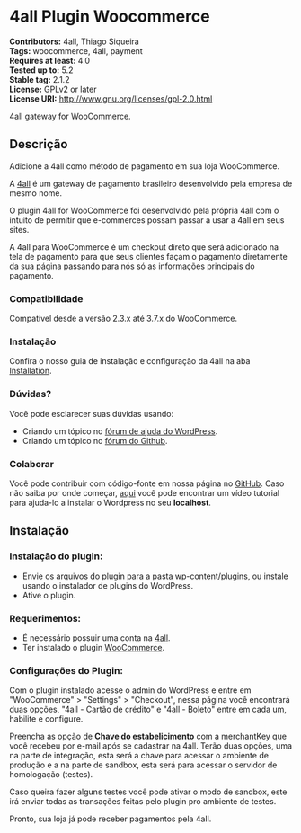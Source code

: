 # 4all Plugin Woocommerce

**Contributors:** 4all, Thiago Siqueira <br/>
**Tags:** woocommerce, 4all, payment<br/>
**Requires at least:** 4.0<br/>
**Tested up to:** 5.2<br/>
**Stable tag:** 2.1.2<br/>
**License:** GPLv2 or later<br/>
**License URI:** http://www.gnu.org/licenses/gpl-2.0.html<br/>


4all gateway for WooCommerce.

## Descrição
Adicione a 4all como método de pagamento em sua loja WooCommerce.

A [4all](https://4all.com) é um gateway de pagamento brasileiro desenvolvido pela empresa de mesmo nome.

O plugin 4all for WooCommerce foi desenvolvido pela própria 4all com o intuito de permitir que e-commerces possam passar a usar a 4all em seus sites.

A 4all para WooCommerce é um checkout direto que será adicionado na tela de pagamento para que seus clientes façam o pagamento diretamente da sua página passando para nós só as informações principais do pagamento.

### Compatibilidade
Compatível desde a versão 2.3.x até 3.7.x do WooCommerce.

### Instalação
Confira o nosso guia de instalação e configuração da 4all na aba [Installation](https://wordpress.org/plugins/pagamentos-digitais-4all/#installation).

### Dúvidas?

Você pode esclarecer suas dúvidas usando:

-   Criando um tópico no [fórum de ajuda do WordPress](https://wordpress.org/support/plugin/pagamentos-digitais-4all/).
-   Criando um tópico no [fórum do Github](https://github.com/4alltecnologia/plugin_woocommerce/issues).

### Colaborar

Você pode contribuir com código-fonte em nossa página no [GitHub](https://github.com/4alltecnologia/plugin_woocommerce). Caso não saiba por onde começar, [aqui](https://www.youtube.com/watch?v=z8rLQsoUeHc) você pode encontrar um vídeo tutorial para ajuda-lo a instalar o Wordpress no seu **localhost**.

## Instalação

### Instalação do plugin:

-   Envie os arquivos do plugin para a pasta wp-content/plugins, ou instale usando o instalador de plugins do WordPress.
-   Ative o plugin.

### Requerimentos:

 - É necessário possuir uma conta na [4all](https://4all.com).
 - Ter instalado o plugin [WooCommerce](https://wordpress.org/plugins/woocommerce/).

### Configurações do Plugin:

Com o plugin instalado acesse o admin do WordPress e entre em "WooCommerce" > "Settings" > "Checkout", nessa página você encontrará duas opções, "4all - Cartão de crédito" e "4all - Boleto" entre em cada um, habilite e configure.

Preencha as opção de  **Chave do estabelicimento** com a merchantKey que você recebeu por e-mail após se cadastrar na 4all. Terão duas opções, uma na parte de integração, esta será a chave para acessar o ambiente de produção e a na parte de sandbox, esta será para acessar o servidor de homologação (testes).

Caso queira fazer alguns testes você pode ativar o modo de sandbox, este irá enviar todas as transações feitas pelo plugin pro ambiente de testes.

Pronto, sua loja já pode receber pagamentos pela 4all.
